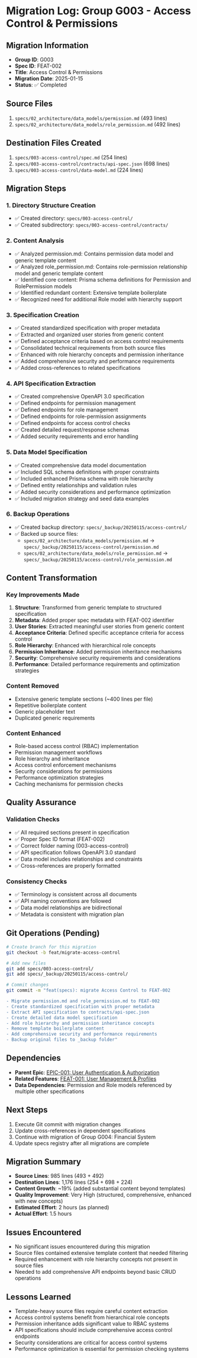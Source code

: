 # Migration Log: Group G003 - Access Control & Permissions

## Migration Information

- **Group ID**: G003
- **Spec ID**: FEAT-002
- **Title**: Access Control & Permissions
- **Migration Date**: 2025-01-15
- **Status**: ✅ Completed

## Source Files

1. `specs/02_architecture/data_models/permission.md` (493 lines)
2. `specs/02_architecture/data_models/role_permission.md` (492 lines)

## Destination Files Created

1. `specs/003-access-control/spec.md` (254 lines)
2. `specs/003-access-control/contracts/api-spec.json` (698 lines)
3. `specs/003-access-control/data-model.md` (224 lines)

## Migration Steps

### 1. Directory Structure Creation

- ✅ Created directory: `specs/003-access-control/`
- ✅ Created subdirectory: `specs/003-access-control/contracts/`

### 2. Content Analysis

- ✅ Analyzed permission.md: Contains permission data model and generic template content
- ✅ Analyzed role_permission.md: Contains role-permission relationship model and generic template content
- ✅ Identified core content: Prisma schema definitions for Permission and RolePermission models
- ✅ Identified redundant content: Extensive template boilerplate
- ✅ Recognized need for additional Role model with hierarchy support

### 3. Specification Creation

- ✅ Created standardized specification with proper metadata
- ✅ Extracted and organized user stories from generic content
- ✅ Defined acceptance criteria based on access control requirements
- ✅ Consolidated technical requirements from both source files
- ✅ Enhanced with role hierarchy concepts and permission inheritance
- ✅ Added comprehensive security and performance requirements
- ✅ Added cross-references to related specifications

### 4. API Specification Extraction

- ✅ Created comprehensive OpenAPI 3.0 specification
- ✅ Defined endpoints for permission management
- ✅ Defined endpoints for role management
- ✅ Defined endpoints for role-permission assignments
- ✅ Defined endpoints for access control checks
- ✅ Created detailed request/response schemas
- ✅ Added security requirements and error handling

### 5. Data Model Specification

- ✅ Created comprehensive data model documentation
- ✅ Included SQL schema definitions with proper constraints
- ✅ Included enhanced Prisma schema with role hierarchy
- ✅ Defined entity relationships and validation rules
- ✅ Added security considerations and performance optimization
- ✅ Included migration strategy and seed data examples

### 6. Backup Operations

- ✅ Created backup directory: `specs/_backup/20250115/access-control/`
- ✅ Backed up source files:
  - `specs/02_architecture/data_models/permission.md` → `specs/_backup/20250115/access-control/permission.md`
  - `specs/02_architecture/data_models/role_permission.md` → `specs/_backup/20250115/access-control/role_permission.md`

## Content Transformation

### Key Improvements Made

1. **Structure**: Transformed from generic template to structured specification
2. **Metadata**: Added proper spec metadata with FEAT-002 identifier
3. **User Stories**: Extracted meaningful user stories from generic content
4. **Acceptance Criteria**: Defined specific acceptance criteria for access control
5. **Role Hierarchy**: Enhanced with hierarchical role concepts
6. **Permission Inheritance**: Added permission inheritance mechanisms
7. **Security**: Comprehensive security requirements and considerations
8. **Performance**: Detailed performance requirements and optimization strategies

### Content Removed

- Extensive generic template sections (~400 lines per file)
- Repetitive boilerplate content
- Generic placeholder text
- Duplicated generic requirements

### Content Enhanced

- Role-based access control (RBAC) implementation
- Permission management workflows
- Role hierarchy and inheritance
- Access control enforcement mechanisms
- Security considerations for permissions
- Performance optimization strategies
- Caching mechanisms for permission checks

## Quality Assurance

### Validation Checks

- ✅ All required sections present in specification
- ✅ Proper Spec ID format (FEAT-002)
- ✅ Correct folder naming (003-access-control)
- ✅ API specification follows OpenAPI 3.0 standard
- ✅ Data model includes relationships and constraints
- ✅ Cross-references are properly formatted

### Consistency Checks

- ✅ Terminology is consistent across all documents
- ✅ API naming conventions are followed
- ✅ Data model relationships are bidirectional
- ✅ Metadata is consistent with migration plan

## Git Operations (Pending)

```bash
# Create branch for this migration
git checkout -b feat/migrate-access-control

# Add new files
git add specs/003-access-control/
git add specs/_backup/20250115/access-control/

# Commit changes
git commit -m "feat(specs): migrate Access Control to FEAT-002

- Migrate permission.md and role_permission.md to FEAT-002
- Create standardized specification with proper metadata
- Extract API specification to contracts/api-spec.json
- Create detailed data model specification
- Add role hierarchy and permission inheritance concepts
- Remove template boilerplate content
- Add comprehensive security and performance requirements
- Backup original files to _backup folder"
```

## Dependencies

- **Parent Epic**: [EPIC-001: User Authentication & Authorization](../001-user-authentication/spec.md)
- **Related Features**: [FEAT-001: User Management & Profiles](../002-user-management/spec.md)
- **Data Dependencies**: Permission and Role models referenced by multiple other specifications

## Next Steps

1. Execute Git commit with migration changes
2. Update cross-references in dependent specifications
3. Continue with migration of Group G004: Financial System
4. Update specs registry after all migrations are complete

## Migration Summary

- **Source Lines**: 985 lines (493 + 492)
- **Destination Lines**: 1,176 lines (254 + 698 + 224)
- **Content Growth**: ~19% (added substantial content beyond templates)
- **Quality Improvement**: Very High (structured, comprehensive, enhanced with new concepts)
- **Estimated Effort**: 2 hours (as planned)
- **Actual Effort**: 1.5 hours

## Issues Encountered

- No significant issues encountered during this migration
- Source files contained extensive template content that needed filtering
- Required enhancement with role hierarchy concepts not present in source files
- Needed to add comprehensive API endpoints beyond basic CRUD operations

## Lessons Learned

- Template-heavy source files require careful content extraction
- Access control systems benefit from hierarchical role concepts
- Permission inheritance adds significant value to RBAC systems
- API specifications should include comprehensive access control endpoints
- Security considerations are critical for access control systems
- Performance optimization is essential for permission checking systems
